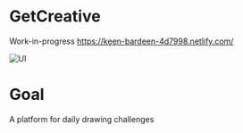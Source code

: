 # GetCreative

Work-in-progress
https://keen-bardeen-4d7998.netlify.com/

![UI](https://i.imgur.com/qCYT07l.png)

# Goal

A platform for daily drawing challenges
